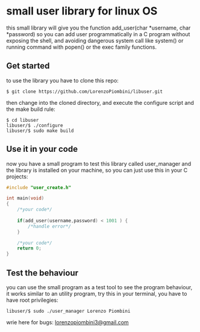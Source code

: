 # small user library for linux OS

this small library will give you the function add_user(char \*username, char \*password)
so you can add user programmatically in a C program without exposing the shell, and avoiding 
dangerous system call like system() or running command with popen() or the exec family functions.

## Get started

to use the library you have to clone this repo:

```plaintext
$ git clone https://github.com/LorenzoPiombini/libuser.git
```

then change into the cloned directory, and execute the configure script and the make build rule:

```plaintext
$ cd libuser
libuser/$ ./configure
libuser/$ sudo make build
```

## Use it in your code
now you have a small program to test this library called user_manager 
and the library is installed on your machine, so you can just use this in your C
projects:

```c
#include "user_create.h"

int main(void)
{
    /*your code*/
    
    if(add_user(username,password) < 1001 ) {
        /*handle error*/
    }

    /*your code*/
    return 0;
}
```

## Test the behaviour
you can use the small program as a test tool to see the program behaviour, it works similar to an
utility program, try this in your terminal, you have to have root privilegies:

```plain text
libuser/$ sudo ./user_manager Lorenzo Piombini
```
wrie here for bugs:
lorenzopiombini3@gmail.com

